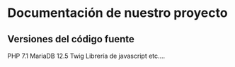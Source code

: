 # Documentación de nuestro proyecto


## Versiones del código fuente
PHP 7.1
MariaDB 12.5
Twig
Librería de javascript
etc....